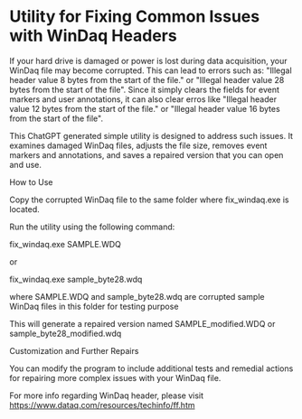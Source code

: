 # Utility for Fixing Common Issues with WinDaq Headers 

If your hard drive is damaged or power is lost during data acquisition, your WinDaq file may become corrupted. This can lead to errors such as: "Illegal header value 8 bytes from the start of the file." or "Illegal header value 28 bytes from the start of the file". Since it simply clears the fields for event markers and user annotations, it can also clear erros like "Illegal header value 12 bytes from the start of the file." or "Illegal header value 16 bytes from the start of the file".

This ChatGPT generated simple utility is designed to address such issues. It examines damaged WinDaq files, adjusts the file size, removes event markers and annotations, and saves a repaired version that you can open and use.

How to Use

Copy the corrupted WinDaq file to the same folder where fix_windaq.exe is located.

Run the utility using the following command: 

fix_windaq.exe SAMPLE.WDQ

or

fix_windaq.exe sample_byte28.wdq

where SAMPLE.WDQ and sample_byte28.wdq are corrupted sample WinDaq files in this folder for testing purpose

This will generate a repaired version named SAMPLE_modified.WDQ or sample_byte28_modified.wdq

Customization and Further Repairs

You can modify the program to include additional tests and remedial actions for repairing more complex issues with your WinDaq file.

For more info regarding WinDaq header, please visit https://www.dataq.com/resources/techinfo/ff.htm

